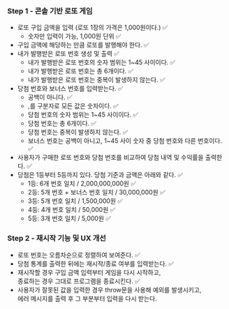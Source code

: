 ### Step 1 - 콘솔 기반 로또 게임

- 로또 구입 금액을 입력 (로또 1장의 가격은 1,000원이다.) ✅
  - 숫자만 입력이 가능, 1,000원 단위 ✅
- 구입 금액에 해당하는 만큼 로또를 발행해야 한다. ✅
- 내가 발행받은 로또 번호 생성 및 출력 ✅
  - 내가 발행받은 로또 번호의 숫자 범위는 1~45 사이이다. ✅
  - 내가 발행받은 로또 번호는 총 6개이다. ✅
  - 내가 발행받은 로또 번호는 중복이 발생하지 않는다. ✅
- 당첨 번호와 보너스 번호를 입력받는다. ✅
  - 공백이 아니다. ✅
  - ,를 구분자로 모든 값은 숫자이다. ✅
  - 당첨 번호의 숫자 범위는 1~45 사이이다. ✅
  - 당첨 번호는 총 6개이다. ✅
  - 당첨 번호는 중복이 발생하지 않는다. ✅
  - 보너스 번호는 공백이 아니고, 1~45 사이 숫자 중 당첨 번호와 다른 번호이다. ✅
- 사용자가 구매한 로또 번호와 당첨 번호를 비교하여 당첨 내역 및 수익률을 출력한다. ✅
- 당첨은 1등부터 5등까지 있다. 당첨 기준과 금액은 아래와 같다. ✅
  - 1등: 6개 번호 일치 / 2,000,000,000원 ✅
  - 2등: 5개 번호 + 보너스 번호 일치 / 30,000,000원 ✅
  - 3등: 5개 번호 일치 / 1,500,000원 ✅
  - 4등: 4개 번호 일치 / 50,000원 ✅
  - 5등: 3개 번호 일치 / 5,000원 ✅

### Step 2 - 재시작 기능 및 UX 개선

- 로또 번호는 오름차순으로 정렬하여 보여준다. ✅
- 당첨 통계를 출력한 뒤에는 재시작/종료 여부를 입력받는다. ✅
- 재시작할 경우 구입 금액 입력부터 게임을 다시 시작하고,<br/>종료하는 경우 그대로 프로그램을 종료시킨다. ✅
- 사용자가 잘못된 값을 입력한 경우 throw문을 사용해 예외를 발생시키고,<br/>에러 메시지를 출력 후 그 부분부터 입력을 다시 받는다.
